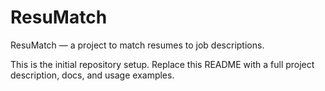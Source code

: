 # ResuMatch

ResuMatch — a project to match resumes to job descriptions.

This is the initial repository setup. Replace this README with a full project description, docs, and usage examples.
